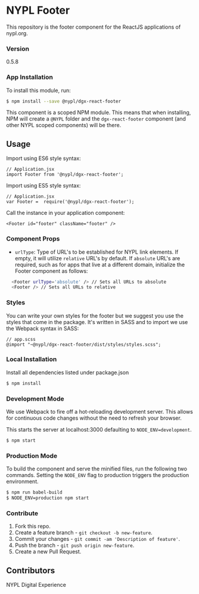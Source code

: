 # NYPL Footer

This repository is the footer component for the ReactJS applications of nypl.org.

### Version

0.5.8

### App Installation

To install this module, run:

```sh
$ npm install --save @nypl/dgx-react-footer
```

This component is a scoped NPM module. This means that when installing, NPM will create a `@NYPL` folder and the `dgx-react-footer` component (and other NYPL scoped components) will be there.

## Usage

Import using ES6 style syntax:
```
// Application.jsx
import Footer from '@nypl/dgx-react-footer';
```

Import using ES5 style syntax:
```
// Application.jsx
var Footer =  require('@nypl/dgx-react-footer');
```

Call the instance in your application component:
```
<Footer id="footer" className="footer" />
```
### Component Props

- `urlType`: Type of URL's to be established for NYPL link elements. If empty, it will utilize `relative` URL's by default. If `absolute` URL's are required, such as for apps that live at a different domain, initialize the Footer component as follows:

```sh
  <Footer urlType='absolute' /> // Sets all URLs to absolute
  <Footer /> // Sets all URLs to relative
```

### Styles
You can write your own styles for the footer but we suggest you use the styles that come in the package. It's written in SASS and to import we use the Webpack syntax in SASS:

```
// app.scss
@import "~@nypl/dgx-react-footer/dist/styles/styles.scss";
```


### Local Installation
Install all dependencies listed under package.json

```sh
$ npm install
```

### Development Mode
We use Webpack to fire off a hot-reloading development server. This allows for continuous code changes without the need to refresh your browser.

This starts the server at localhost:3000 defaulting to `NODE_ENV=development`.

```sh
$ npm start
```

### Production Mode
To build the component and serve the minified files, run the following two commands. Setting the `NODE_ENV` flag to production triggers the production environment.

```sh
$ npm run babel-build
$ NODE_ENV=production npm start
```

### Contribute

1. Fork this repo.
2. Create a feature branch - `git checkout -b new-feature`.
3. Commit your changes - `git commit -am 'Description of feature'`.
4. Push the branch - `git push origin new-feature`.
5. Create a new Pull Request.


Contributors
----
NYPL Digital Experience
